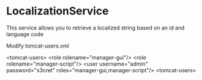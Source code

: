 # LocalizationService
This service allows you to retrieve a localized string based on an id and language code

Modify tomcat-users.xml

&lt;tomcat-users&gt;
  &lt;role rolename="manager-gui"\/&gt;
  &lt;role rolename="manager-script"\/&gt;
  &lt;user username="admin" password="s3cret" roles="manager-gui,manager-script"\/&gt;
&lt;tomcat-users&gt;

